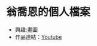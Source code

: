 <!DOCTYPE html>
<html>
<body>

<h1>翁喬恩的個人檔案</h1>
<ul>
<li>興趣:畫圖</li>
<li>作品連結：<a href="https://www.youtube.com/@joanouob">Youtube</a></li>
</ul>

</body>
</html>